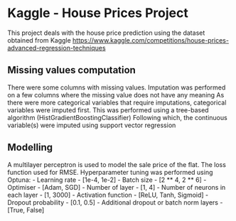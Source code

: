 # Kaggle - House Prices Project

This project deals with the house price prediction using the dataset obtained from Kaggle https://www.kaggle.com/competitions/house-prices-advanced-regression-techniques


## Missing values computation

There were some columns with missing values. Imputation was performed on a few columns where the missing value does not have any meaning
As there were more categorical variables that require imputations, categorical variables were imputed first. This was performed using a tree-based algorithm (HistGradientBoostingClassifier)
Following which, the continuous variable(s) were imputed using support vector regression

## Modelling
A multilayer perceptron is used to model the sale price of the flat.
The loss function used for RMSE.
Hyperparameter tuning was performed using Optuna:
    - Learning rate - [1e-4, 1e-2]
    - Batch size - [2 ** 4, 2 ** 6]
    - Optimiser - [Adam, SGD]
    - Number of layer - [1, 4]
    - Number of neurons in each layer - [1, 3000]
    - Activation function - [ReLU, Tanh, Sigmoid]
    - Dropout probability - [0.1, 0.5]
    - Additional dropout or batch norm layers - [True, False]